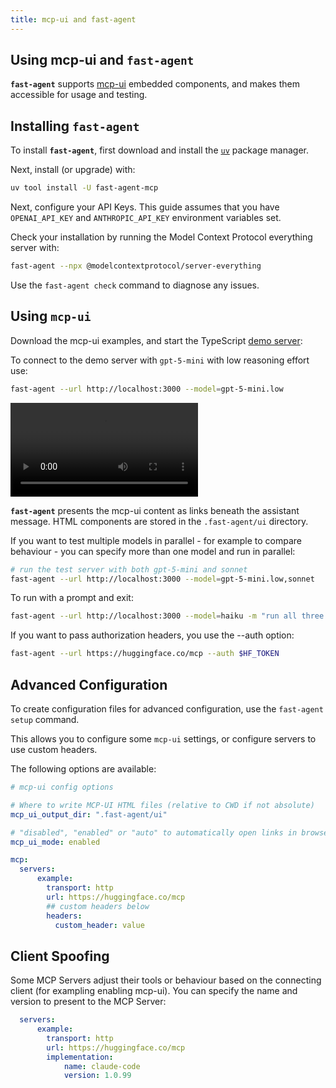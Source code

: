 ```yaml
---
title: mcp-ui and fast-agent
---
```


## Using mcp-ui and `fast-agent`

**`fast-agent`** supports  [mcp-ui](https://mcpui.dev/) embedded components, and makes them accessible for usage and testing. 

## Installing `fast-agent`

To install **`fast-agent`**, first download and install the [`uv`](https://docs.astral.sh/uv/) package manager.

Next, install (or upgrade) with:

```bash
uv tool install -U fast-agent-mcp
```

Next, configure your API Keys. This guide assumes that you have `OPENAI_API_KEY` and `ANTHROPIC_API_KEY` environment variables set.

Check your installation by running the Model Context Protocol everything server with:

```bash
fast-agent --npx @modelcontextprotocol/server-everything
```

Use the `fast-agent check` command to diagnose any issues.

## Using `mcp-ui`

Download the mcp-ui examples, and start the TypeScript [demo server](https://github.com/idosal/mcp-ui/blob/main/examples/typescript-server-demo/README.md):

To connect to the demo server with `gpt-5-mini` with low reasoning effort use:

```bash
fast-agent --url http://localhost:3000 --model=gpt-5-mini.low
```

![type:video](pics/mcp-ui-output.mp4)


**`fast-agent`** presents the mcp-ui content as links beneath the assistant message. HTML components are stored in the `.fast-agent/ui` directory. 

If you want to test multiple models in parallel - for example to compare behaviour - you can specify more than one model and run in parallel:

```bash
# run the test server with both gpt-5-mini and sonnet
fast-agent --url http://localhost:3000 --model=gpt-5-mini.low,sonnet
```

To run with a prompt and exit:

```bash
fast-agent --url http://localhost:3000 --model=haiku -m "run all three tools"
```

If you want to pass authorization headers, you use the --auth option:

```bash
fast-agent --url https://huggingface.co/mcp --auth $HF_TOKEN
```

## Advanced Configuration

To create configuration files for advanced configuration, use the `fast-agent setup` command. 

This allows you to configure some `mcp-ui` settings, or configure servers to use custom headers.

The following options are available:

```yaml title="fastagent.config.yaml"
# mcp-ui config options

# Where to write MCP-UI HTML files (relative to CWD if not absolute)
mcp_ui_output_dir: ".fast-agent/ui"  

# "disabled", "enabled" or "auto" to automatically open links in browser
mcp_ui_mode: enabled

mcp:
  servers:
      example:
        transport: http
        url: https://huggingface.co/mcp
        ## custom headers below
        headers: 
          custom_header: value
```

## Client Spoofing

Some MCP Servers adjust their tools or behaviour based on the connecting client (for exampling enabling mcp-ui). You can specify the name and version to present to the MCP Server:

```yaml title="fastagent.config.yaml"
  servers:
      example:
        transport: http
        url: https://huggingface.co/mcp
        implementation:
            name: claude-code
            version: 1.0.99
```

